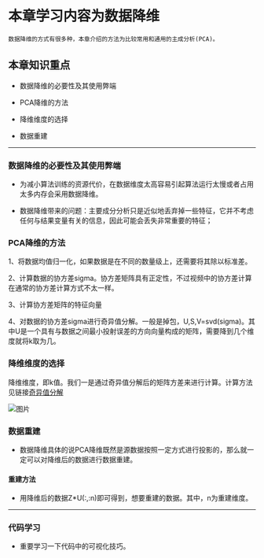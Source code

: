 # 本章学习内容为数据降维

    数据降维的方式有很多种，本章介绍的方法为比较常用和通用的主成分析(PCA)。
    
    
## 本章知识重点

  * 数据降维的必要性及其使用弊端
  
  * PCA降维的方法
  
  * 降维维度的选择
  
  * 数据重建
    
---

### 数据降维的必要性及其使用弊端

  * 为减小算法训练的资源代价，在数据维度太高容易引起算法运行太慢或者占用太多内存会采用数据降维。
  
  * 数据降维带来的问题：主要成分分析只是近似地丢弃掉一些特征，它并不考虑任何与结果变量有关的信息，因此可能会丢失非常重要的特征；

### PCA降维的方法

  1、将数据均值归一化，如果数据是在不同的数量级上，还需要将其除以标准差。
  
  2、计算数据的协方差sigma。协方差矩阵具有正定性，不过视频中的协方差计算在通常的协方差计算方式不太一样。
  
  3、计算协方差矩阵的特征向量
  
  4、对数据的协方差sigma进行奇异值分解。一般是掉包，U,S,V=svd(sigma)。其中U是一个具有与数据之间最小投射误差的方向向量构成的矩阵，需要降到几个维度就将k取为几。
  

### 降维维度的选择
  
  降维维度，即k值。我们一是通过奇异值分解后的矩阵方差来进行计算。计算方法见链接[奇异值分解](https://www.cnblogs.com/lzllovesyl/p/5243370.html)
 
 ![图片]()
  
### 数据重建

   * 数据降维具体的说PCA降维既然是源数据按照一定方式进行投影的，那么就一定可以对降维后的数据进行数据重建。
    
 #### 重建方法
 
 * 用降维后的数据Z*U(:,:n)即可得到，想要重建的数据。其中，n为重建维度。
       
---

### 代码学习

 * 重要学习一下代码中的可视化技巧。
